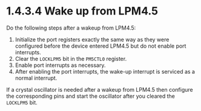 # 1.4.3.4 Wake up from LPM4.5

Do the following steps after a wakeup from LPM4.5:

1. Initialize the port registers exactly the same way as they were configured before the device entered LPM4.5 but do
   not enable port interrupts.
2. Clear the `LOCKLPM5` bit in the `PM5CTL0` register.
3. Enable port interrupts as necessary.
4. After enabling the port interrupts, the wake-up interrupt is serviced as a normal interrupt.

If a crystal oscillator is needed after a wakeup from LPM4.5 then configure the corresponding pins and start the
oscillator after you cleared the `LOCKLPM5` bit.

